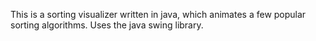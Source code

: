 This is a sorting visualizer written in java, which animates a few popular sorting algorithms. Uses the java swing library.
